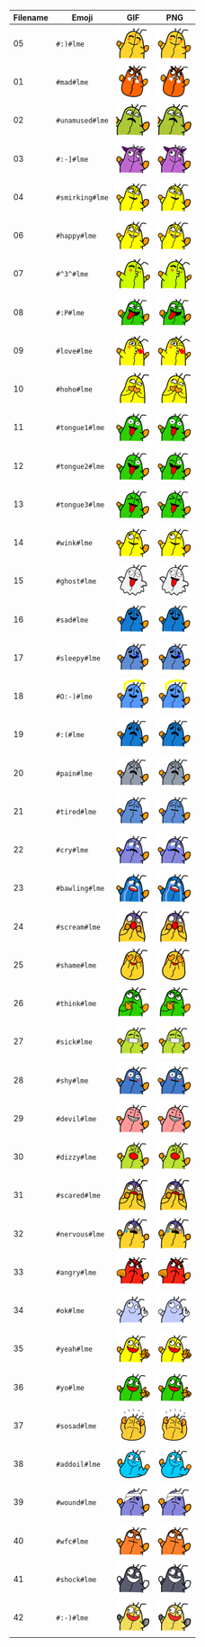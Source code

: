 | Filename | Emoji | GIF | PNG |
| --- | --- | --- | --- |
| 05 | `#:)#lme` | ![05](assets/faces/lomoji/05.png) | ![05](assets/faces_png/lomoji/05.png) |
| 01 | `#mad#lme` | ![01](assets/faces/lomoji/01.png) | ![01](assets/faces_png/lomoji/01.png) |
| 02 | `#unamused#lme` | ![02](assets/faces/lomoji/02.png) | ![02](assets/faces_png/lomoji/02.png) |
| 03 | `#:-]#lme` | ![03](assets/faces/lomoji/03.png) | ![03](assets/faces_png/lomoji/03.png) |
| 04 | `#smirking#lme` | ![04](assets/faces/lomoji/04.png) | ![04](assets/faces_png/lomoji/04.png) |
| 06 | `#happy#lme` | ![06](assets/faces/lomoji/06.png) | ![06](assets/faces_png/lomoji/06.png) |
| 07 | `#^3^#lme` | ![07](assets/faces/lomoji/07.png) | ![07](assets/faces_png/lomoji/07.png) |
| 08 | `#:P#lme` | ![08](assets/faces/lomoji/08.png) | ![08](assets/faces_png/lomoji/08.png) |
| 09 | `#love#lme` | ![09](assets/faces/lomoji/09.png) | ![09](assets/faces_png/lomoji/09.png) |
| 10 | `#hoho#lme` | ![10](assets/faces/lomoji/10.png) | ![10](assets/faces_png/lomoji/10.png) |
| 11 | `#tongue1#lme` | ![11](assets/faces/lomoji/11.png) | ![11](assets/faces_png/lomoji/11.png) |
| 12 | `#tongue2#lme` | ![12](assets/faces/lomoji/12.png) | ![12](assets/faces_png/lomoji/12.png) |
| 13 | `#tongue3#lme` | ![13](assets/faces/lomoji/13.png) | ![13](assets/faces_png/lomoji/13.png) |
| 14 | `#wink#lme` | ![14](assets/faces/lomoji/14.png) | ![14](assets/faces_png/lomoji/14.png) |
| 15 | `#ghost#lme` | ![15](assets/faces/lomoji/15.png) | ![15](assets/faces_png/lomoji/15.png) |
| 16 | `#sad#lme` | ![16](assets/faces/lomoji/16.png) | ![16](assets/faces_png/lomoji/16.png) |
| 17 | `#sleepy#lme` | ![17](assets/faces/lomoji/17.png) | ![17](assets/faces_png/lomoji/17.png) |
| 18 | `#O:-)#lme` | ![18](assets/faces/lomoji/18.png) | ![18](assets/faces_png/lomoji/18.png) |
| 19 | `#:(#lme` | ![19](assets/faces/lomoji/19.png) | ![19](assets/faces_png/lomoji/19.png) |
| 20 | `#pain#lme` | ![20](assets/faces/lomoji/20.png) | ![20](assets/faces_png/lomoji/20.png) |
| 21 | `#tired#lme` | ![21](assets/faces/lomoji/21.png) | ![21](assets/faces_png/lomoji/21.png) |
| 22 | `#cry#lme` | ![22](assets/faces/lomoji/22.png) | ![22](assets/faces_png/lomoji/22.png) |
| 23 | `#bawling#lme` | ![23](assets/faces/lomoji/23.png) | ![23](assets/faces_png/lomoji/23.png) |
| 24 | `#scream#lme` | ![24](assets/faces/lomoji/24.png) | ![24](assets/faces_png/lomoji/24.png) |
| 25 | `#shame#lme` | ![25](assets/faces/lomoji/25.png) | ![25](assets/faces_png/lomoji/25.png) |
| 26 | `#think#lme` | ![26](assets/faces/lomoji/26.png) | ![26](assets/faces_png/lomoji/26.png) |
| 27 | `#sick#lme` | ![27](assets/faces/lomoji/27.png) | ![27](assets/faces_png/lomoji/27.png) |
| 28 | `#shy#lme` | ![28](assets/faces/lomoji/28.png) | ![28](assets/faces_png/lomoji/28.png) |
| 29 | `#devil#lme` | ![29](assets/faces/lomoji/29.png) | ![29](assets/faces_png/lomoji/29.png) |
| 30 | `#dizzy#lme` | ![30](assets/faces/lomoji/30.png) | ![30](assets/faces_png/lomoji/30.png) |
| 31 | `#scared#lme` | ![31](assets/faces/lomoji/31.png) | ![31](assets/faces_png/lomoji/31.png) |
| 32 | `#nervous#lme` | ![32](assets/faces/lomoji/32.png) | ![32](assets/faces_png/lomoji/32.png) |
| 33 | `#angry#lme` | ![33](assets/faces/lomoji/33.png) | ![33](assets/faces_png/lomoji/33.png) |
| 34 | `#ok#lme` | ![34](assets/faces/lomoji/34.png) | ![34](assets/faces_png/lomoji/34.png) |
| 35 | `#yeah#lme` | ![35](assets/faces/lomoji/35.png) | ![35](assets/faces_png/lomoji/35.png) |
| 36 | `#yo#lme` | ![36](assets/faces/lomoji/36.png) | ![36](assets/faces_png/lomoji/36.png) |
| 37 | `#sosad#lme` | ![37](assets/faces/lomoji/37.png) | ![37](assets/faces_png/lomoji/37.png) |
| 38 | `#addoil#lme` | ![38](assets/faces/lomoji/38.png) | ![38](assets/faces_png/lomoji/38.png) |
| 39 | `#wound#lme` | ![39](assets/faces/lomoji/39.png) | ![39](assets/faces_png/lomoji/39.png) |
| 40 | `#wfc#lme` | ![40](assets/faces/lomoji/40.png) | ![40](assets/faces_png/lomoji/40.png) |
| 41 | `#shock#lme` | ![41](assets/faces/lomoji/41.png) | ![41](assets/faces_png/lomoji/41.png) |
| 42 | `#:-)#lme` | ![42](assets/faces/lomoji/42.png) | ![42](assets/faces_png/lomoji/42.png) |
